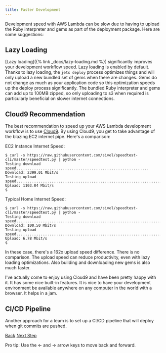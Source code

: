 ```yaml
---
title: Faster Development
---
```


Development speed with AWS Lambda can be slow due to having to upload the Ruby interpreter and gems as part of the deployment package.  Here are some suggestions:

## Lazy Loading

[Lazy loading]({% link _docs/lazy-loading.md %}) significantly improves your development workflow speed. Lazy loading is enabled by default.  Thanks to lazy loading, the `jets deploy` process optimizes things and will only upload a new bundled set of gems when there are changes. Gems do not change as much as your application code so this optimization speeds up the deploy process significantly. The bundled Ruby interpreter and gems can add up to 100MB zipped, so only uploading to s3 when required is particularly beneficial on slower internet connections.

## Cloud9 Recommendation

The best recommendation to speed up your AWS Lambda development workflow is to use [Cloud9](https://aws.amazon.com/cloud9/).  By using Cloud9, you get to take advantage of the blazing EC2 internet pipe.  Here's a comparison:

EC2 Instance Internet Speed:

    $ curl -s https://raw.githubusercontent.com/sivel/speedtest-cli/master/speedtest.py | python -
    Testing download speed............................................................
    Download: 2399.01 Mbit/s
    Testing upload speed..................................................................
    Upload: 1103.04 Mbit/s
    $

Typical Home Internet Speed:

    $ curl -s https://raw.githubusercontent.com/sivel/speedtest-cli/master/speedtest.py | python -
    Testing download speed...................................................................
    Download: 100.50 Mbit/s
    Testing upload speed......................................................................
    Upload: 6.78 Mbit/s
    $

In these case, there's a 162x upload speed difference. There is no comparison. The upload speed can reduce productivity, even with lazy loading optimizations.  Also building and downloading new gems is also much faster.

I've actually come to enjoy using Cloud9 and have been pretty happy with it. It has some nice built-in features. It is nice to have your development environment be available anywhere on any computer in the world with a browser. It helps in a jam.

## CI/CD Pipeline

Another approach for a team is to set up a CI/CD pipeline that will deploy when git commits are pushed.

<a id="prev" class="btn btn-basic" href="{% link _docs/debug-ruby-errors.md %}">Back</a>
<a id="next" class="btn btn-primary" href="{% link _docs/lazy-loading.md %}">Next Step</a>
<p class="keyboard-tip">Pro tip: Use the <- and -> arrow keys to move back and forward.</p>
